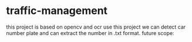 # traffic-management

this project is based on opencv and ocr
use this project we can detect car number plate and can extract the number in .txt format.
future scope:
